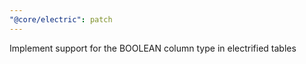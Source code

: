 ```yaml
---
"@core/electric": patch
---
```


Implement support for the BOOLEAN column type in electrified tables
